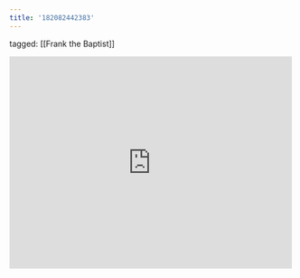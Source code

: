 ```yaml
---
title: '182082442383'
---
```

tagged: [[Frank the Baptist]]
<iframe allow="accelerometer; autoplay; clipboard-write; encrypted-media; gyroscope; picture-in-picture" allowfullscreen="" frameborder="0" height="375" id="youtube_iframe" src="https://www.youtube.com/embed/I4OtUeLkUp0?feature=oembed&amp;enablejsapi=1&amp;origin=https://safe.txmblr.com&amp;wmode=opaque" width="500"></iframe>
